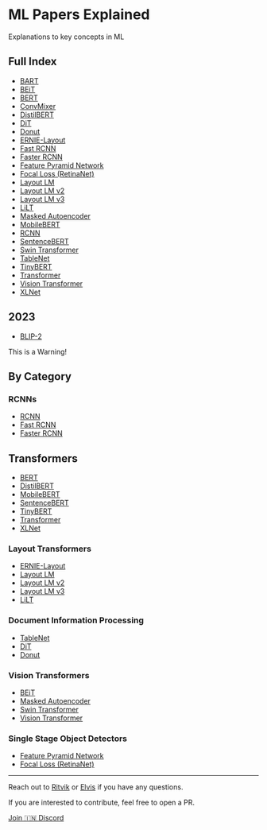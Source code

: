 # ML Papers Explained

Explanations to key concepts in ML

## Full Index

- [BART](https://www.kaggle.com/discussions/general/374254)
- [BEiT](https://www.kaggle.com/discussions/general/371762)
- [BERT](https://www.kaggle.com/code/abhinand05/bert-for-humans-tutorial-baseline)
- [ConvMixer](https://www.kaggle.com/discussions/general/339146)
- [DistilBERT](https://dair.ai/posts/TL;DR_DistillBERT/)
- [DiT](https://www.kaggle.com/discussions/general/369149)
- [Donut](https://www.kaggle.com/discussions/general/374249)
- [ERNIE-Layout](https://www.kaggle.com/discussions/getting-started/382022)
- [Fast RCNN](https://www.kaggle.com/discussions/general/342959)
- [Faster RCNN](https://www.kaggle.com/discussions/general/342969)
- [Feature Pyramid Network](https://www.kaggle.com/discussions/general/371783)
- [Focal Loss (RetinaNet)](https://www.kaggle.com/discussions/general/371924)
- [Layout LM](https://www.kaggle.com/discussions/general/335699)
- [Layout LM v2](https://www.kaggle.com/discussions/general/335865)
- [Layout LM v3](https://www.kaggle.com/discussions/general/377655)
- [LiLT](https://www.kaggle.com/discussions/general/376900)
- [Masked Autoencoder](https://www.kaggle.com/discussions/general/339141)
- [MobileBERT](https://dair.ai/posts/Summary-MobileBERT/)
- [RCNN](https://www.kaggle.com/discussions/general/342956)
- [SentenceBERT](https://dair.ai/posts/TLDR_SentenceBERT/)
- [Swin Transformer](https://www.kaggle.com/discussions/general/374258)
- [TableNet](https://www.kaggle.com/discussions/general/338315)
- [TinyBERT](https://dair.ai/posts/TinyBERT-Size_does_matter,_but_how_you_train_it_can_be_more_important/)
- [Transformer](https://dair.ai/posts/attention-is-all-you-need/)
- [Vision Transformer](https://www.kaggle.com/discussions/general/338841)
- [XLNet](https://dair.ai/posts/XLNet_outperforms_BERT_on_several_NLP_Tasks/)
##  2023
- [BLIP-2](https://huggingface.co/docs/transformers/main/en/model_doc/blip-2)

<div class="warning">

This is a Warning!

</div>

<div style="page-break-after: always;"></div>

## By Category

### RCNNs
- [RCNN](https://www.kaggle.com/discussions/general/342956)
- [Fast RCNN](https://www.kaggle.com/discussions/general/342959)
- [Faster RCNN](https://www.kaggle.com/discussions/general/342969)

## Transformers
- [BERT](https://www.kaggle.com/code/abhinand05/bert-for-humans-tutorial-baseline)
- [DistilBERT](https://dair.ai/posts/TL;DR_DistillBERT/)
- [MobileBERT](https://dair.ai/posts/Summary-MobileBERT/)
- [SentenceBERT](https://dair.ai/posts/TLDR_SentenceBERT/)
- [TinyBERT](https://dair.ai/posts/TinyBERT-Size_does_matter,_but_how_you_train_it_can_be_more_important/)
- [Transformer](https://dair.ai/posts/attention-is-all-you-need/)
- [XLNet](https://dair.ai/posts/XLNet_outperforms_BERT_on_several_NLP_Tasks/)

### Layout Transformers
- [ERNIE-Layout](https://www.kaggle.com/discussions/getting-started/382022)
- [Layout LM](https://www.kaggle.com/discussions/general/335699)
- [Layout LM v2](https://www.kaggle.com/discussions/general/335865)
- [Layout LM v3](https://www.kaggle.com/discussions/general/377655)
- [LiLT](https://www.kaggle.com/discussions/general/376900)

### Document Information Processing
- [TableNet](https://www.kaggle.com/discussions/general/338315)
- [DiT](https://www.kaggle.com/discussions/general/369149)
- [Donut](https://www.kaggle.com/discussions/general/374249)

### Vision Transformers
- [BEiT](https://www.kaggle.com/discussions/general/371762)
- [Masked Autoencoder](https://www.kaggle.com/discussions/general/339141)
- [Swin Transformer](https://www.kaggle.com/discussions/general/374258)
- [Vision Transformer](https://www.kaggle.com/discussions/general/338841)


### Single Stage Object Detectors
- [Feature Pyramid Network](https://www.kaggle.com/discussions/general/371783)
- [Focal Loss (RetinaNet)](https://www.kaggle.com/discussions/general/371924)

---
Reach out to [Ritvik](https://twitter.com/RitvikRastogi19) or [Elvis](https://twitter.com/omarsar0) if you have any questions.

If you are interested to contribute, feel free to open a PR.

[Join 🇮🇳 Discord](https://discord.gg/SKgkVT8BGJ)
